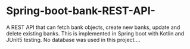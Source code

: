 # Spring-boot-bank-REST-API-
A REST API that can fetch bank objects, create new banks, update and delete existing banks. This is implemented in Spring boot with Kotlin and JUnit5 testing.
No database was used in this project....
